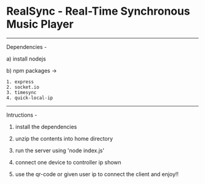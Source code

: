 # RealSync - Real-Time Synchronous Music Player

---------------------------------------------------------------------------

Dependencies - 

a) install nodejs

b) npm packages ->
	
	1. express
	2. socket.io
	3. timesync
	4. quick-local-ip

---------------------------------------------------------------------------

Intructions - 

1. install the dependencies

2. unzip the contents into home directory

3. run the server using 'node index.js'

4. connect one device to controller ip shown

5. use the qr-code or given user ip to connect the client and enjoy!!